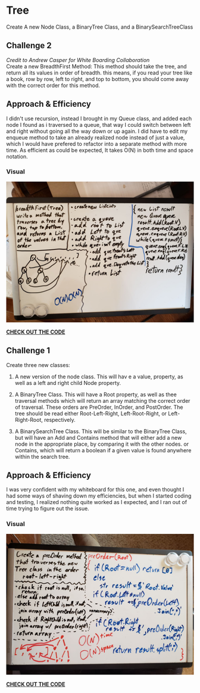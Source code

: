 # Tree
Create A new Node Class, a BinaryTree Class, and a BinarySearchTreeClass

## Challenge 2
*Credit to Andrew Casper for White Boarding Collaboration*  
Create a new BreadthFirst Method:
This method should take the tree, and return all its values in order of breadth. this means, if you read your tree like a book, row by row, left to right, and top to bottom, you should come away with the correct order for this method.

## Approach & Efficiency
I didn't use recursion, instead I brought in my Queue class, and added each node I found as i traversed to a queue, that way I could switch between left and right without going all the way down or up again. I did have to edit my enqueue method to take an already realized node instead of just a value, which I would have prefered to refactor into a separate method with more time. As efficient as could be expected, It takes O(N) in both time and space notation.

### Visual
![image](../../../assets/Breadth.jpg)

[__CHECK OUT THE CODE__](Tree/Classes/BinaryTree.cs)


## Challenge 1
Create three new classes:  

1. A new version of the node class. This will hav e a value, property, as well as a left and right child Node property.  

2. A BinaryTree Class. This will have a Root property, as well as thee traversal methods which will return an array matching the correct order of traversal. These orders are PreOrder, InOrder, and PostOrder. The tree should be read either Root-Left-Right, Left-Root-Right, or Left-Right-Root, respectively.

3. A BinarySearchTree Class. This will be similar to the BinaryTree Class, but will have an Add and Contains method that will either add a new node in the appropriate place, by comparing it with the other nodes. or Contains, which will return a boolean if a given value is found anywhere within the search tree.

## Approach & Efficiency
I was very confident with my whiteboard for this one, and even thought I had some ways of shaving down my efficiencies, but when I started coding and testing, I realized nothing quite worked as I expected, and I ran out of time trying to figure out the issue.

### Visual
![image](../../../assets/Tree.jpg)

[__CHECK OUT THE CODE__](Tree/Classes/BinaryTree.cs)

